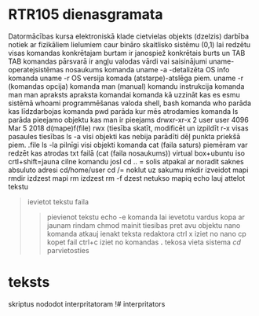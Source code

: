 # RTR105 dienasgramata
Datormācības kursa elektroniskā klade
cietvielas objekts (dzelzis) darbība notiek ar fizikāliem lielumiem caur bināro skaitlisko sistēmu (0,1)
lai redzētu visas komandas konkrētajam burtam ir janospiež konkrētais burts un TAB TAB
komandas pārsvarā ir angļu valodas vārdi vai saisinājumi
uname-operatejsistēmas nosaukums
komanda uname -a -detalizēta OS info
komanda uname -r OS versija
komada (atstarpe)-atslēga piem. uname -r (komandas opcija)
komanda man (manual) komandu instrukcija
komanda man man apraksts apraksta komandai
komanda kā uzzināt kas es esmu sistēmā whoami
programmēšanas valoda shell, bash
komanda who parāda kas līdzdarbojas
komanda pwd parāda kur mēs atrodamies
komanda ls parāda pieejamo objektu kas man ir pieejams
drwxr-xr-x 2 user user 4096 Mar  5  2018
d(mape)f(file)
rwx (tiesība skatīt, modificēt un izpildīt
r-x visas pasaules tiesības
ls -a visi objekti kas nebija parādīti dēļ punkta priekšā piem. .file
ls -la pilnīgi visi objekti
komanda cat (faila saturs) piemēram var redzēt kas atrodas txt failā  (cat (faila nosaukums))
virtual box+ubuntu iso
crtl+shift=jauna cilne komandu josl
cd .. = solis atpakal
ar noradit saknes absuluto adresi cd/home/user
cd /= noklut uz sakumu
mkdir izveidot mapi
rmdir izdzest mapi
rm izdzest
rm -f dzest netukso mapiq
echo lauj attelot tekstu
> ievietot tekstu faila
>> pievienot tekstu
echo -e komanda lai ievetotu vardus kopa ar jaunam rindam
chmod mainit tiesibas pret avu objektu
nano komanda atkauj ienakt teksta redaktora
ctrl x iziet no nano
cp kopet fail
ctrl+c iziet no komandas
**.** tekosa vieta sistema
*cd* parvietosties
# teksts
skriptus nododot interpritatoram
!# interpritators
